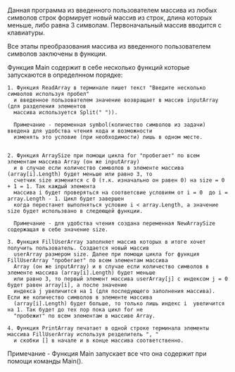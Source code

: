 Данная программа из введенного пользователем массива из любых символов
строк формирует новый массив из строк, длина которых
меньше, либо равна 3 символам. Первоначальный массив 
вводится с клавиатуры.

Все этапы преобразования массива из введенного пользователем символов
заключены в функции.

Функция Main содержит в себе несколько функций которые запускаются в определнном порядке:

	1. Функция ReadArray в терминале пишет текст "Введите несколько символов используя пробел" 
	  и введенное пользователем значение возвращает в массив inputArray (для разделения элементов
	  массива используется Split(" ")).
	
	  Примечание - переменная symbol(количество символов из задачи) введена для удобства чтения кода и возможности 
	  изменять это условие (при необходимости) лишь в одном месте.
	

	2. Функция ArraySize при помощи цикла for "пробегает" по всем элементам массива Array (он же inputArray)
	  и в случае если количество символов в элементе массива (array[i].Length) будет меньше или равно 3, то
	  счетчик size изменится с 0 (т.к. изначально он равен 0) на size = 0 + 1 = 1. Так каждый элемента
	  массива i будет проверяться на соответсвие условиям от i = 0  до i = array.Length - 1. Цикл будет завершен
	  когда перестанет выполняться условие i < array.Length, а значение size будет использвано в следеющей функции.
	  
	  Примечание - для удобства чтения создана переменная NewArraySize содержащая в себе значение size.

	3. Функция FillUserArray заполняет массив которых в итоге хочет получить пользователь. Создается новый массив
	  userArray размером size. Далее при помощи цикла for функция FillUserArray "пробегает" по всем элементам массива 
	  Array (он же inputArray) и в случае если количество символов в элементе массива (array[i].Length) будет меньше
	  или равно 3, то первый элемент массива userArray[j] с индексом j = 0 будет равен array[i], а после значение 
	  индекса j увеличится на 1 (для последующего заполнения массива). Если же количество символов в элементе массива
	  (array[i].Length) будет больше, то только лишь индекс i  увеличится на 1. Так будет до тех пор пока цикл for не 
	  "пробежит" по всем элементам в массиве Array.
	
	4. Функция PrintArray печатает в одной строке терминала элементы массива FillUserArray используя резделитель ", " 
	  и скобки [] в начале и в конце массива соответственно.
	 
 Примечание - Функция Main запускает все что она содержит при помощи команды Main().